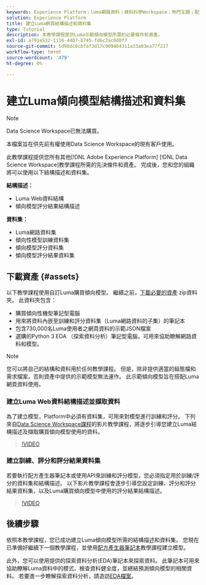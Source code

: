 ```yaml
---
keywords: Experience Platform；luma網路資料；資料科學Workspace；熱門主題；配方；示範資料；示範網路資料；luma資料
solution: Experience Platform
title: 建立Luma網頁結構描述和資料集
type: Tutorial
description: 本教學課程提供Luma示範傾向模型所需的必要條件和資產。
exl-id: a791e532-1116-4407-b745-fd6c2ac0d8f7
source-git-commit: 5d98dc0cbfaf3d17c909464311a33a03ea77f237
workflow-type: tm+mt
source-wordcount: '479'
ht-degree: 0%

---
```


# 建立Luma傾向模型結構描述和資料集

>[!NOTE]
>
>Data Science Workspace已無法購買。
>
>本檔案旨在供先前有權使用Data Science Workspace的現有客戶使用。

此教學課程提供您所有其他[!DNL Adobe Experience Platform] [!DNL Data Science Workspace]教學課程所需的先決條件和資產。 完成後，您和您的組織將可以使用以下結構描述和資料集。

**結構描述：**

- Luma Web資料結構
- 傾向模型評分結果結構描述

**資料集：**

- Luma網路資料集
- 傾向性模型訓練資料集
- 傾向模型評分資料集
- 傾向模型評分結果資料集

## 下載資產 {#assets}

以下教學課程使用自訂Luma購買傾向模型。 繼續之前，[下載必要的資產](https://experienceleague.adobe.com/docs/platform-learn/assets/DSW-course-sample-assets.zip) zip資料夾。 此資料夾包含：

- 購買傾向性機型筆記型電腦
- 用來將資料內嵌至訓練和評分資料集（Luma網路資料的子集）的筆記本
- 包含730,000名Luma使用者之網頁資料的示範JSON檔案
- 選購的Python 3 EDA （探索資料分析）筆記型電腦，可用來協助瞭解網路資料和模型。

>[!NOTE]
>
> 您可以將自己的結構和資料用於任何教學課程。 但是，除非提供適當的組態檔和需求檔案，否則資產中提供的示範模型無法運作。 此示範傾向模型旨在搭配Luma網頁資料使用。

### 建立Luma Web資料結構描述並擷取資料

為了建立模型，Platform中必須有資料集，可用來對模型進行訓練和評分。 下列來自[Data Science Workspace課程](https://experienceleague.adobe.com/?recommended=ExperiencePlatform-U-1-2021.1.dsw)的影片教學課程，將逐步引導您建立Luma結構描述及擷取購買傾向模型使用的資料。

>[!VIDEO](https://video.tv.adobe.com/v/333312)

### 建立訓練、評分和評分結果資料集

若要執行配方產生器筆記本或使用API來訓練和評分模型，您必須指定用於訓練/評分的資料集和結構描述。 以下影片教學課程會逐步引導您設定訓練、評分和評分結果資料集，以及Luma購買傾向模型中使用的評分結果結構描述。

>[!VIDEO](https://video.tv.adobe.com/v/333426)

## 後續步驟

依照本教學課程，您已成功建立Luma傾向模型所需的結構描述和資料集。 您現在已準備好繼續下一個教學課程，並使用[配方產生器筆記本](../jupyterlab/create-a-model.md)教學課程建立模型。

此外，您可以使用提供的探索資料分析(EDA)筆記本來探索資料。 此筆記本可用來協助瞭解Luma資料中的模式、檢查資料健全度，並總結預測傾向模型的相關資料。 若要進一步瞭解探索資料分析，請造訪[EDA檔案](../jupyterlab/eda-notebook.md)。
